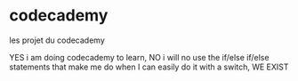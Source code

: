 # codecademy
les projet du codecademy

YES i am doing codecademy to learn, NO i will no use the if/else if/else statements that make me do when I can easily do it with a switch, WE EXIST
